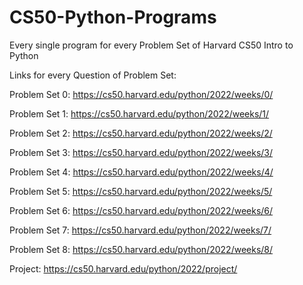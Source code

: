# CS50-Python-Programs
Every single program for every Problem Set of Harvard CS50 Intro to Python


Links for every Question of Problem Set: 

Problem Set 0: https://cs50.harvard.edu/python/2022/weeks/0/

Problem Set 1: https://cs50.harvard.edu/python/2022/weeks/1/

Problem Set 2: https://cs50.harvard.edu/python/2022/weeks/2/

Problem Set 3: https://cs50.harvard.edu/python/2022/weeks/3/

Problem Set 4: https://cs50.harvard.edu/python/2022/weeks/4/

Problem Set 5: https://cs50.harvard.edu/python/2022/weeks/5/

Problem Set 6: https://cs50.harvard.edu/python/2022/weeks/6/

Problem Set 7: https://cs50.harvard.edu/python/2022/weeks/7/

Problem Set 8:
https://cs50.harvard.edu/python/2022/weeks/8/

Project: https://cs50.harvard.edu/python/2022/project/

